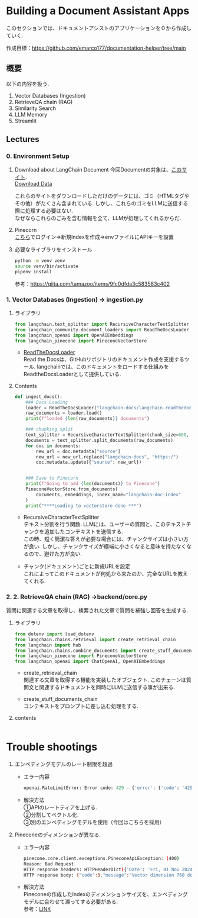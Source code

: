 # Building a Document Assistant Apps
このセクションでは、ドキュメントアシストのアプリケーションを０から作成していく.  

作成目標：https://github.com/emarco177/documentation-helper/tree/main

##  概要
以下の内容を扱う.  
1. Vector Databases (Ingestion)
2. RetrieveQA chain (RAG)
3. Similarity Search
4. LLM Memory
5. Streamlit

## Lectures
### 0. Environment Setup  
1. Download about LangChain Document
    今回Documentの対象は、[このサイト](https://python.langchain.com/v0.1/docs/expression_language/get_started/).  
    [Download Data](./langchain-docs/)

    これらのサイトをダウンロードしただけのデータには、ゴミ（HTMLタグやその他）がたくさん含まれている. しかし、これらのゴミをLLMに送信する際に処理する必要はない.  
    なぜならこれらのごみを含む情報を全て、LLMが処理してくれるからだ.  

2. Pinecorn  
    [こちら](https://www.pinecone.io/)でログイン⇒新規Indexを作成⇒envファイルにAPIキーを設置  

3. 必要なライブラリをインストール  
    ```bash
    python -m venv venv
    source venv/bin/activate
    pipenv install
    ```
    参考：https://qiita.com/tamazoo/items/9fc0dfda3c583583c402  

### 1. Vector Databases (Ingestion) -> ingestion.py
1. ライブラリ  
    ```python
    from langchain.text_splitter import RecursiveCharacterTextSplitter
    from langchain_community.document_loaders import ReadTheDocsLoader
    from langchain_openai import OpenAIEmbeddings
    from langchain_pinecone import PineconeVectorStore
    ```

    - [ReadTheDocsLoader](https://python.langchain.com/api_reference/community/document_loaders/langchain_community.document_loaders.readthedocs.ReadTheDocsLoader.html)  
        Read the Docsは、GitHubリポジトリのドキュメント作成を支援するツール. langchainでは、このドキュメントをロードする仕組みをReadtheDocsLoaderとして提供している.  

2. Contents
    ```python
    def ingest_docs():
        ### Docs Loading
        loader = ReadTheDocsLoader("langchain-docs/langchain.readthedocs.io/en/v0.1")
        raw_documents = loader.load()
        print(f"loaded {len(raw_documents)} documents")

        ### chunking split
        text_splitter = RecursiveCharacterTextSplitter(chunk_size=600, chunk_overlap=50)
        documents = text_splitter.split_documents(raw_documents)
        for doc in documents:
            new_url = doc.metadata["source"]
            new_url = new_url.replace("langchain-docs", "https:/")
            doc.metadata.update({"source": new_url})


        ### Save to Pinecorn
        print(f"Going to add {len(documents)} to Pinecone")
        PineconeVectorStore.from_documents(
            documents, embeddings, index_name="langchain-doc-index"
        )
        print("****Loading to vectorstore done ***")
    ```

    - RecursiveCharacterTextSplitter  
        テキスト分割を行う関数. LLMには、ユーザーの質問と、このテキストチャンクを追加したコンテキストを送信する.  
        この時、短く簡潔な答えが必要な場合には、チャンクサイズは小さい方が良い. しかし、チャンクサイズが極端に小さくなると意味を持たなくなるので、避けた方が良い.  

    - チャンク(ドキュメント)ごとに新規URLを設定  
        これによってこのドキュメントが何処から来たのか、完全なURLを教えてくれる.  

### 2. 2. RetrieveQA chain (RAG) ->backend/core.py
質問に関連する文章を取得し、検索された文章で質問を補強し回答を生成する.  

1. ライブラリ  
    ```python
    from dotenv import load_dotenv
    from langchain.chains.retrieval import create_retrieval_chain
    from langchain import hub
    from langchain.chains.combine_documents import create_stuff_documents_chain
    from langchain_pinecone import PineconeVectorStore
    from langchain_openai import ChatOpenAI, OpenAIEmbeddings
    ```

    - create_retrieval_chain  
        関連する文章を取得する機能を実装したオブジェクト. このチェーンは質問文と関連するドキュメントを同時にLLMに送信する事が出来る.  

    - create_stuff_documents_chain  
        コンテキストをプロンプトに差し込む処理をする.  

2. contents
    ```python

# Trouble shootings
1. エンベディングモデルのレート制限を超過
    - エラー内容  
        ```python
        openai.RateLimitError: Error code: 429 - {'error': {'code': '429', 'message': 'Requests to the Embeddings_Create Operation under Azure OpenAI API version 2024-08-01-preview have exceeded call rate limit of your current OpenAI S0 pricing tier. Please retry after 86400 seconds. Please go here: https://aka.ms/oai/quotaincrease if you would like to further increase the default rate limit.'}}
        ```

    - 解決方法  
        ①APIのレートティアを上げる.  
        ②分割してベクトル化.  
        ③別のエンベディングモデルを使用（今回はこちらを採用）

2. Pineconeのディメンションが異なる.  
    - エラー内容  
        ```bash
        pinecone.core.client.exceptions.PineconeApiException: (400)
        Reason: Bad Request
        HTTP response headers: HTTPHeaderDict({'Date': 'Fri, 01 Nov 2024 03:15:09 GMT', 'Content-Type': 'application/json', 'Content-Length': '103', 'Connection': 'keep-alive', 'x-pinecone-request-latency-ms': '902', 'x-pinecone-request-id': '9069753074993681914', 'x-envoy-upstream-service-time': '48', 'server': 'envoy'})
        HTTP response body: {"code":3,"message":"Vector dimension 768 does not match the dimension of the index 1536","details":[]}
        ```

    - 解決方法  
        Pineconeの作成したIndexのディメンションサイズを、エンベディングモデルに合わせて瀬ってする必要がある.  
        参考：[LINK](https://medium.com/@nunocarvalhodossantos/i-tried-pinecone-and-this-was-what-happened-a-guide-through-console-and-python-code-cf668b3d273b)